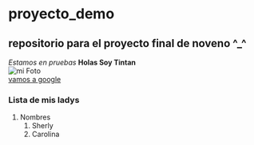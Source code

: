 # proyecto_demo
## repositorio para el proyecto final de noveno ^_^
*Estamos en pruebas*
**Holas Soy Tintan**   
![mi Foto](https://encrypted-tbn0.gstatic.com/images?q=tbn:ANd9GcQBlAAdWps4ymWXJlCiW3pFANsemuXxGatu-4s86KIWTeh9Uyp-rQ)  
[vamos a google](https://www.google.com) 

### Lista de mis ladys
1. Nombres
    1. Sherly
    2. Carolina
